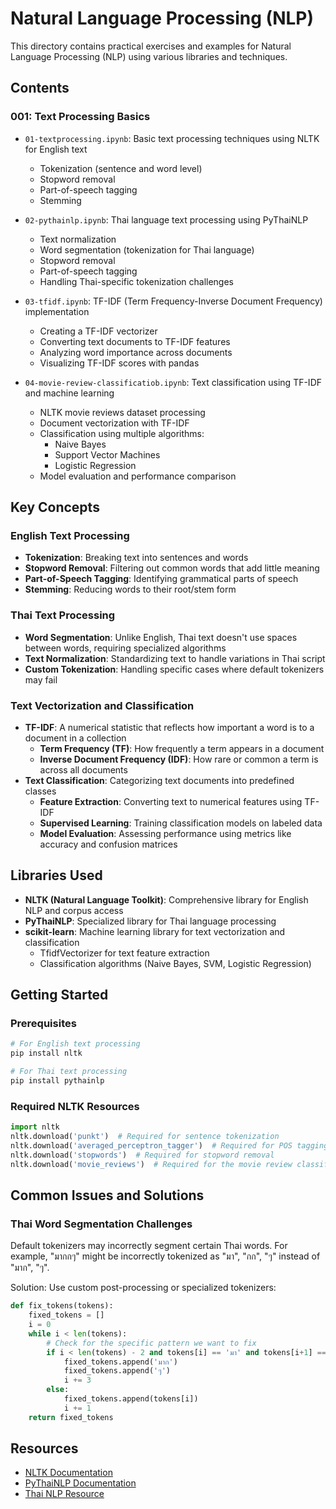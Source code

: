 # Natural Language Processing (NLP)

This directory contains practical exercises and examples for Natural Language Processing (NLP) using various libraries and techniques.

## Contents

### 001: Text Processing Basics

- `01-textprocessing.ipynb`: Basic text processing techniques using NLTK for English text

  - Tokenization (sentence and word level)
  - Stopword removal
  - Part-of-speech tagging
  - Stemming

- `02-pythainlp.ipynb`: Thai language text processing using PyThaiNLP

  - Text normalization
  - Word segmentation (tokenization for Thai language)
  - Stopword removal
  - Part-of-speech tagging
  - Handling Thai-specific tokenization challenges

- `03-tfidf.ipynb`: TF-IDF (Term Frequency-Inverse Document Frequency) implementation

  - Creating a TF-IDF vectorizer
  - Converting text documents to TF-IDF features
  - Analyzing word importance across documents
  - Visualizing TF-IDF scores with pandas

- `04-movie-review-classificatiob.ipynb`: Text classification using TF-IDF and machine learning
  - NLTK movie reviews dataset processing
  - Document vectorization with TF-IDF
  - Classification using multiple algorithms:
    - Naive Bayes
    - Support Vector Machines
    - Logistic Regression
  - Model evaluation and performance comparison

## Key Concepts

### English Text Processing

- **Tokenization**: Breaking text into sentences and words
- **Stopword Removal**: Filtering out common words that add little meaning
- **Part-of-Speech Tagging**: Identifying grammatical parts of speech
- **Stemming**: Reducing words to their root/stem form

### Thai Text Processing

- **Word Segmentation**: Unlike English, Thai text doesn't use spaces between words, requiring specialized algorithms
- **Text Normalization**: Standardizing text to handle variations in Thai script
- **Custom Tokenization**: Handling specific cases where default tokenizers may fail

### Text Vectorization and Classification

- **TF-IDF**: A numerical statistic that reflects how important a word is to a document in a collection
  - **Term Frequency (TF)**: How frequently a term appears in a document
  - **Inverse Document Frequency (IDF)**: How rare or common a term is across all documents
- **Text Classification**: Categorizing text documents into predefined classes
  - **Feature Extraction**: Converting text to numerical features using TF-IDF
  - **Supervised Learning**: Training classification models on labeled data
  - **Model Evaluation**: Assessing performance using metrics like accuracy and confusion matrices

## Libraries Used

- **NLTK (Natural Language Toolkit)**: Comprehensive library for English NLP and corpus access
- **PyThaiNLP**: Specialized library for Thai language processing
- **scikit-learn**: Machine learning library for text vectorization and classification
  - TfidfVectorizer for text feature extraction
  - Classification algorithms (Naive Bayes, SVM, Logistic Regression)

## Getting Started

### Prerequisites

```bash
# For English text processing
pip install nltk

# For Thai text processing
pip install pythainlp
```

### Required NLTK Resources

```python
import nltk
nltk.download('punkt')  # Required for sentence tokenization
nltk.download('averaged_perceptron_tagger')  # Required for POS tagging
nltk.download('stopwords')  # Required for stopword removal
nltk.download('movie_reviews')  # Required for the movie review classification example
```

## Common Issues and Solutions

### Thai Word Segmentation Challenges

Default tokenizers may incorrectly segment certain Thai words. For example, "มากกๆ" might be incorrectly tokenized as "มา", "กก", "ๆ" instead of "มาก", "ๆ".

Solution: Use custom post-processing or specialized tokenizers:

```python
def fix_tokens(tokens):
    fixed_tokens = []
    i = 0
    while i < len(tokens):
        # Check for the specific pattern we want to fix
        if i < len(tokens) - 2 and tokens[i] == 'มา' and tokens[i+1] == 'กก' and tokens[i+2] == 'ๆ':
            fixed_tokens.append('มาก')
            fixed_tokens.append('ๆ')
            i += 3
        else:
            fixed_tokens.append(tokens[i])
            i += 1
    return fixed_tokens
```

## Resources

- [NLTK Documentation](https://www.nltk.org/)
- [PyThaiNLP Documentation](https://pythainlp.github.io/)
- [Thai NLP Resource](https://www.thainlp.org/)
